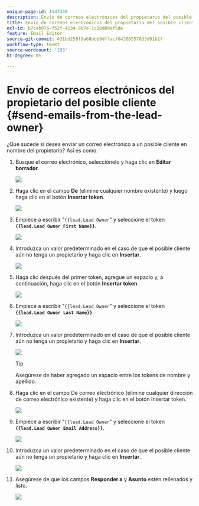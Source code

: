 ```yaml
---
unique-page-id: 1147340
description: Envío de correos electrónicos del propietario del posible cliente - Documentos de Marketo - Documentación del producto
title: Envío de correos electrónicos del propietario del posible cliente
exl-id: b7ceb976-f52f-4134-8b7e-1c18d09af5de
feature: Email Editor
source-git-commit: 431bd258f9a68bbb9df7acf043085578d3d91b1f
workflow-type: tm+mt
source-wordcount: '193'
ht-degree: 0%

---
```


# Envío de correos electrónicos del propietario del posible cliente {#send-emails-from-the-lead-owner}

¿Qué sucede si desea enviar un correo electrónico a un posible cliente en nombre del propietario?  Así es como.

1. Busque el correo electrónico, selecciónelo y haga clic en **Editar borrador**.

   ![](assets/one.png)

1. Haga clic en el campo **De** (elimine cualquier nombre existente) y luego haga clic en el botón **Insertar token**.

   ![](assets/two.png)

1. Empiece a escribir &quot;`{{lead.Lead Owner`&quot; y seleccione el token **`{{lead.Lead Owner First Name}}`**.

   ![](assets/image2014-9-11-13-3a7-3a43.png)

1. Introduzca un valor predeterminado en el caso de que el posible cliente aún no tenga un propietario y haga clic en **Insertar**.

   ![](assets/image2014-9-11-13-3a7-3a58.png)

1. Haga clic después del primer token, agregue un espacio y, a continuación, haga clic en el botón **Insertar token**.

   ![](assets/five.png)

1. Empiece a escribir &quot;`{{lead.Lead Owner`&quot; y seleccione el token **`{{lead.Lead Owner Last Name}}`**.

   ![](assets/image2014-9-11-13-3a8-3a24.png)

1. Introduzca un valor predeterminado en el caso de que el posible cliente aún no tenga un propietario y haga clic en **Insertar**.

   ![](assets/image2014-9-11-13-3a8-3a39.png)

   >[!TIP]
   >
   >Asegúrese de haber agregado un espacio entre los tokens de nombre y apellido.

1. Haga clic en el campo De correo electrónico (elimine cualquier dirección de correo electrónico existente) y haga clic en el botón Insertar token.

   ![](assets/eight.png)

1. Empiece a escribir &quot;`{{lead.Lead Owner`&quot; y seleccione el token **`{{lead.Lead Owner Email Address}}`**.

   ![](assets/image2014-9-11-13-3a9-3a33.png)

1. Introduzca un valor predeterminado en el caso de que el posible cliente aún no tenga un propietario y haga clic en **Insertar**.

   ![](assets/ten.png)

1. Asegúrese de que los campos **Responder a** y **Asunto** estén rellenados y listo.

   ![](assets/eleven.png)
